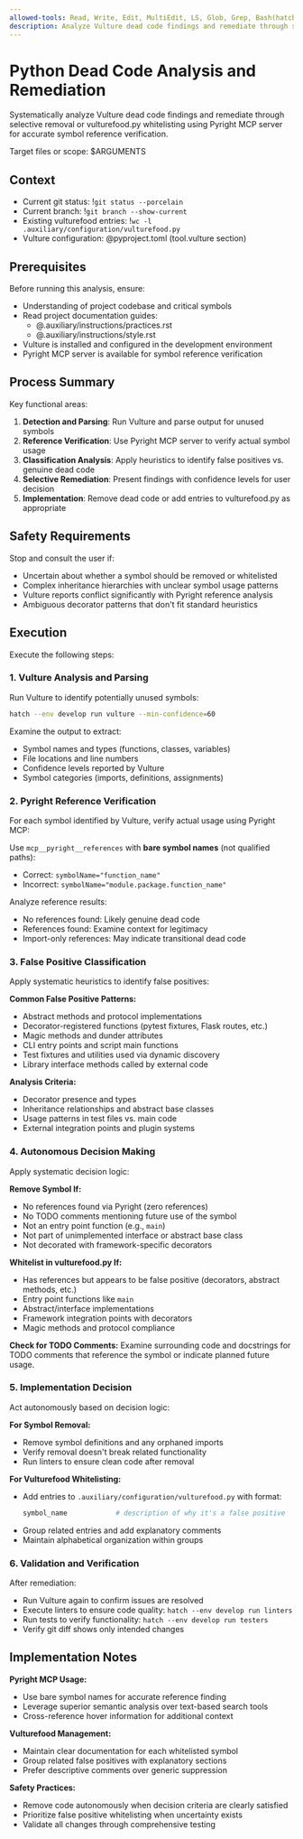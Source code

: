 ```yaml
---
allowed-tools: Read, Write, Edit, MultiEdit, LS, Glob, Grep, Bash(hatch --env develop run:*), Bash(git status), Bash(git diff), mcp__pyright__references, mcp__pyright__hover, mcp__pyright__diagnostics
description: Analyze Vulture dead code findings and remediate through selective removal or vulturefood.py whitelisting
---
```


# Python Dead Code Analysis and Remediation

Systematically analyze Vulture dead code findings and remediate through selective removal or vulturefood.py whitelisting using Pyright MCP server for accurate symbol reference verification.

Target files or scope: $ARGUMENTS

## Context

- Current git status: !`git status --porcelain`
- Current branch: !`git branch --show-current`
- Existing vulturefood entries: !`wc -l .auxiliary/configuration/vulturefood.py`
- Vulture configuration: @pyproject.toml (tool.vulture section)

## Prerequisites

Before running this analysis, ensure:
- Understanding of project codebase and critical symbols
- Read project documentation guides:
  - @.auxiliary/instructions/practices.rst
  - @.auxiliary/instructions/style.rst
- Vulture is installed and configured in the development environment
- Pyright MCP server is available for symbol reference verification

## Process Summary

Key functional areas:
1. **Detection and Parsing**: Run Vulture and parse output for unused symbols
2. **Reference Verification**: Use Pyright MCP server to verify actual symbol usage
3. **Classification Analysis**: Apply heuristics to identify false positives vs. genuine dead code
4. **Selective Remediation**: Present findings with confidence levels for user decision
5. **Implementation**: Remove dead code or add entries to vulturefood.py as appropriate

## Safety Requirements

Stop and consult the user if:
- Uncertain about whether a symbol should be removed or whitelisted
- Complex inheritance hierarchies with unclear symbol usage patterns
- Vulture reports conflict significantly with Pyright reference analysis
- Ambiguous decorator patterns that don't fit standard heuristics

## Execution

Execute the following steps:

### 1. Vulture Analysis and Parsing

Run Vulture to identify potentially unused symbols:
```bash
hatch --env develop run vulture --min-confidence=60
```

Examine the output to extract:
- Symbol names and types (functions, classes, variables)
- File locations and line numbers
- Confidence levels reported by Vulture
- Symbol categories (imports, definitions, assignments)

### 2. Pyright Reference Verification

For each symbol identified by Vulture, verify actual usage using Pyright MCP:

Use `mcp__pyright__references` with **bare symbol names** (not qualified paths):
- Correct: `symbolName="function_name"`
- Incorrect: `symbolName="module.package.function_name"`

Analyze reference results:
- No references found: Likely genuine dead code
- References found: Examine context for legitimacy
- Import-only references: May indicate transitional dead code

### 3. False Positive Classification

Apply systematic heuristics to identify false positives:

**Common False Positive Patterns:**
- Abstract methods and protocol implementations
- Decorator-registered functions (pytest fixtures, Flask routes, etc.)
- Magic methods and dunder attributes
- CLI entry points and script main functions
- Test fixtures and utilities used via dynamic discovery
- Library interface methods called by external code

**Analysis Criteria:**
- Decorator presence and types
- Inheritance relationships and abstract base classes
- Usage patterns in test files vs. main code
- External integration points and plugin systems

### 4. Autonomous Decision Making

Apply systematic decision logic:

**Remove Symbol If:**
- No references found via Pyright (zero references)
- No TODO comments mentioning future use of the symbol
- Not an entry point function (e.g., `main`)
- Not part of unimplemented interface or abstract base class
- Not decorated with framework-specific decorators

**Whitelist in vulturefood.py If:**
- Has references but appears to be false positive (decorators, abstract methods, etc.)
- Entry point functions like `main`
- Abstract/interface implementations
- Framework integration points with decorators
- Magic methods and protocol compliance

**Check for TODO Comments:**
Examine surrounding code and docstrings for TODO comments that reference the symbol or indicate planned future usage.

### 5. Implementation Decision

Act autonomously based on decision logic:

**For Symbol Removal:**
- Remove symbol definitions and any orphaned imports
- Verify removal doesn't break related functionality
- Run linters to ensure clean code after removal

**For Vulturefood Whitelisting:**
- Add entries to `.auxiliary/configuration/vulturefood.py` with format:
  ```python
  symbol_name            # description of why it's a false positive
  ```
- Group related entries and add explanatory comments
- Maintain alphabetical organization within groups

### 6. Validation and Verification

After remediation:
- Run Vulture again to confirm issues are resolved
- Execute linters to ensure code quality: `hatch --env develop run linters`
- Run tests to verify functionality: `hatch --env develop run testers`
- Verify git diff shows only intended changes

## Implementation Notes

**Pyright MCP Usage:**
- Use bare symbol names for accurate reference finding
- Leverage superior semantic analysis over text-based search tools
- Cross-reference hover information for additional context

**Vulturefood Management:**
- Maintain clear documentation for each whitelisted symbol
- Group related false positives with explanatory sections
- Prefer descriptive comments over generic suppression

**Safety Practices:**
- Remove code autonomously when decision criteria are clearly satisfied
- Prioritize false positive whitelisting when uncertainty exists
- Validate all changes through comprehensive testing